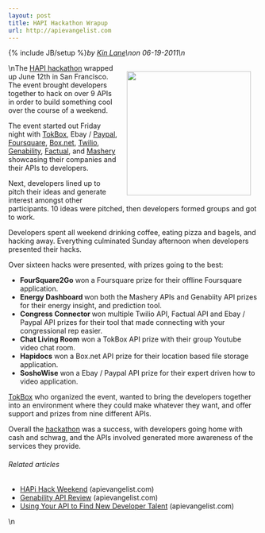 ```yaml
---
layout: post
title: HAPI Hackathon Wrapup
url: http://apievangelist.com
---
```

{% include JB/setup %}<i><span class="small">by</span> <a href="https://plus.google.com/106460238807821851374" rel="author">Kin Lane</a>\n<span class="small">on</span> <span class="post-date">06-19-2011</span>\n</i><p></p>\n<a title="HAPI Hackathon" href="http://www.hapihack.com/"><img style="padding: 15px;" src="http://kinlane-productions.s3.amazonaws.com/api-evangelist/HAPI-Hack-Weekend.png" alt="" width="250" align="right" /></a>The <a title="HAPI Hackathon" href="http://www.hapihack.com/">HAPI hackathon</a> wrapped up June 12th in San Francisco.  The event brought developers together to hack on over 9 APIs in order to build something cool over the course of a weekend.<p></p>
The event started out Friday night with <a title="Tokbox" href="http://www.opentok.com/">TokBox</a>, Ebay / <a title="Paypal" href="http://x.com/">Paypal</a>, <a title="Foursquare" href="http://developer.foursquare.com/">Foursquare</a>, <a title="Box.net" href="http://box.net/developers">Box.net</a>, <a title="Twilio" href="http://twilio.com/">Twilio</a>, <a title="Genability" href="http://developer.genability.com/">Genability</a>, <a title="Factual" href="http://www.factual.com/">Factual</a>, and <a title="Mashery" href="http://developer.mashery.com/apis">Mashery</a> showcasing their companies and their APIs to developers.<p></p>
Next, developers lined up to pitch their ideas and generate interest amongst other participants.  10 ideas were pitched, then developers formed groups and got to work.<p></p>
Developers spent all weekend drinking coffee, eating pizza and bagels, and hacking away.  Everything culminated Sunday afternoon when developers presented their hacks.<p></p>
Over sixteen hacks were presented, with prizes going to the best:
<ul class="mainlist">
	<li><strong>FourSquare2Go</strong> won a Foursquare prize for their offline Foursquare application.</li>
	<li><strong>Energy Dashboard </strong>won both the Mashery APIs and Genabiity API prizes for their energy insight, and prediction tool.</li>
	<li><strong>Congress Connector </strong>won multiple Twilio API, Factual API and Ebay / Paypal API prizes for their tool that made connecting with your congressional rep easier.</li>
	<li><strong>Chat Living Room</strong> won a TokBox API prize with their group Youtube video chat room.</li>
	<li><strong>Hapidocs</strong> won a Box.net API prize for their location based file storage application.</li>
	<li><strong>SoshoWise</strong> won a Ebay / Paypal API prize for their expert driven how to video application.</li>
</ul>
<a title="TokBox" href="http://www.tokbox.com/">TokBox</a> who organized the event, wanted to bring the developers together into an environment where they could make whatever they want, and offer support and prizes from nine different APIs.<p></p>
Overall the <a title="Hackathon" href="http://www.apievangelist.com/hackathons-and-contests.php">hackathon</a> was a success, with developers going home with cash and schwag, and the APIs involved generated more awareness of the services they provide.
<h6 class="zemanta-related-title" style="font-size: 1em;">Related articles</h6>
<ul class="zemanta-article-ul">
	<li class="zemanta-article-ul-li"><a href="http://blog.apievangelist.com/2011/06/08/hapi-hack-weekend/">HAPi Hack Weekend</a> (apievangelist.com)</li>
	<li class="zemanta-article-ul-li"><a href="http://blog.apievangelist.com/2011/06/18/1775/">Genability API Review</a> (apievangelist.com)</li>
	<li class="zemanta-article-ul-li"><a href="http://blog.apievangelist.com/2011/06/13/using-your-api-to-find-new-developer-talent/">Using Your API to Find New Developer Talent</a> (apievangelist.com)</li>
</ul>
\n